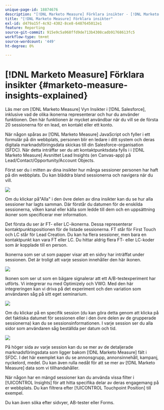 ```yaml
---
unique-page-id: 18874676
description: "[!DNL Marketo Measure] Förklara insikter - [!DNL Marketo Measure]"
title: "[!DNL Marketo Measure] Förklara insikter"
exl-id: d479a15f-4c92-4302-8ce8-6487645012e1
feature: Reporting
source-git-commit: 915e9c5a968ffd9de713b4308cadb91768613fc5
workflow-type: tm+mt
source-wordcount: '449'
ht-degree: 0%

---
```


# [!DNL Marketo Measure] Förklara insikter {#marketo-measure-insights-explained}

Läs mer om [!DNL Marketo Measure] Vyn Insikter i [!DNL Salesforce], inklusive vad de olika ikonerna representerar och hur du använder funktionen. Den här funktionen är mycket användbar när du vill se de första 20 sessionerna för en lead, en kontakt eller ett konto.

När någon spåras av [!DNL Marketo Measure] JavaScript och fyller i ett formulär på din webbplats, personen blir en ledare i ditt system och deras digitala marknadsföringsdata skickas till din Salesforce-organisation (SFDC). När detta inträffar ser du att kontaktpunktsdata fylls i i [!DNL Marketo Measure] Avsnittet Lead Insights (en Canvas-app) på Lead/Contact/Opportunity/Account Objects.

Först ser du i mitten av dina insikter hur många sessioner personen har haft på din webbplats. Du kan bläddra bland sessionerna och navigera när du vill.

![](assets/1.png)

Om du klickar på&quot;Alla&quot; i den övre delen av dina insikter kan du se hur alla sessioner har lagts samman. Där förstår du datumen för de enskilda sessionerna, vilken kanal eller källa som ledde till dem och en uppsättning ikoner som specificerar mer information.

Det första du ser är FT- eller LC-ikonerna. Dessa representerar kontaktpunktspositionen för de listade sessionerna. FT står för First Touch och LC står för Lead Creation. Du kan ha flera sessioner, men bara en kontaktpunkt kan vara FT eller LC. Du hittar aldrig flera FT- eller LC-koder som är kopplade till en person.

Ikonerna som ser ut som papper visar att en sidvy har inträffat under sessionen. Det är troligt att varje session innehåller den här ikonen.

![](assets/2.png)

Ikonen som ser ut som en bägare signalerar att ett A/B-testexperiment har utförts. Vi integrerar nu med Optimizely och VWO. Med den här integreringen kan vi driva på det experiment och den variation som användaren såg på sitt eget seminarium.

![](assets/3.png)

Om du klickar på en specifik session (du kan göra detta genom att klicka på det faktiska datumet för sessionen eller i den övre delen av de grupperade sessionerna) kan du se sessionsinformationen. I varje session ser du alla sidor som användaren såg beställda per datum och tid.

![](assets/4.png)

På höger sida av varje session kan du se mer av de detaljerade marknadsföringsdata som ligger bakom [!DNL Marketo Measure] fält i SFDC. I det här exemplet kan du se annonsgrupp, annonsinnehåll, kampanj, nyckelord, medel. Du kan även rulla nedåt för att se mer av [!DNL Marketo Measure] data som vi tillhandahåller.

När någon har en mängd sessioner kan du använda vissa filter i [!UICONTROL Insights] för att hitta specifika delar av deras engagemang på er webbplats. Du kan filtrera efter [!UICONTROL Touchpoint Position] till exempel.

Du kan även söka efter sidvyer, AB-tester eller Forms.
